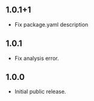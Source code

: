 ## 1.0.1+1

- Fix package.yaml description

## 1.0.1

- Fix analysis error.

## 1.0.0

- Initial public release.
